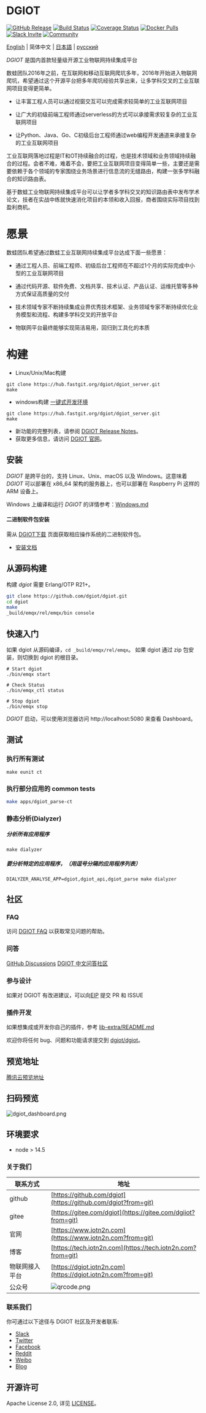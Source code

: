 # DGIOT

[![GitHub Release](https://img.shields.io/github/release/dgiot/dgiot?color=brightgreen)](https://github.com/dgiot/dgiot/releases)
[![Build Status](https://travis-ci.org/dgiot/dgiot.svg)](https://travis-ci.org/dgiot/dgiot)
[![Coverage Status](https://coveralls.io/repos/github/dgiot/dgiot/badge.svg)](https://coveralls.io/github/dgiot/dgiot)
[![Docker Pulls](https://img.shields.io/docker/pulls/dgiot/dgiot)](https://hub.docker.com/r/dgiot/dgiot)
[![Slack Invite](<https://slack-invite.dgiot.com/badge.svg>)](https://slack-invite.dgiot.com)
[![Community](https://img.shields.io/badge/Community-DGIOT%20X-yellow)](https://tech.iotn2n.com)

[English](./README.md) | 简体中文 | [日本語](./README-JP.md) | [русский](./README-RU.md)

*DGIOT*  是国内首款轻量级开源工业物联网持续集成平台

数蛙团队2016年之前，在互联网和移动互联网爬坑多年，2016年开始进入物联网爬坑，希望通过这个开源平台把多年爬坑经验共享出来，让多学科交叉的工业互联网项目变得更简单。

   - 让丰富工程人员可以通过视窗交互可以完成需求较简单的工业互联网项目

   - 让广大的初级前端工程师通过serverless的方式可以承接需求较复杂的工业互联网项目

   - 让Python、Java、Go、C初级后台工程师通过web编程开发通道来承接复杂的工业互联网项目

   工业互联网落地过程是IT和OT持续融合的过程，也是技术领域和业务领域持续融合的过程。会者不难，难着不会，要把工业互联网项目变得简单一些，主要还是需要依赖于各个领域的专家围绕业务场景进行信息流的无缝路由，构建一张多学科融合的知识路由表。

   基于数蛙工业物联网持续集成平台可以让学者多学科交叉的知识路由表中发布学术论文，技者在实战中练就快速消化项目的本领和收入回报，商者围绕实际项目找到盈利商机。

# 愿景

  数蛙团队希望通过数蛙工业互联网持续集成平台达成下面一些愿景：

  + 通过工程人员、前端工程师、初级后台工程师在不超过1个月的实际完成中小型的工业互联网项目

  + 通过代码开源、软件免费、文档共享、技术认证、产品认证、运维托管等多种方式保证高质量的交付

  + 技术领域专家不断持续集成业界优秀技术框架、业务领域专家不断持续优化业务模型和流程、构建多学科交叉的开放平台

  + 物联网平台最终能够实现简洁易用，回归到工具化的本质

# 构建
+   Linux/Unix/Mac构建
```
git clone https://hub.fastgit.org/dgiot/dgiot_server.git
make
```
+ windows构建
[一键式开发环境](https://github.com/dgiot/dgiot_deploy)

```
git clone https://hub.fastgit.org/dgiot/dgiot_server.git
make
 ```
- 新功能的完整列表，请参阅 [DGIOT Release Notes](https://github.com/dgiot/dgiot/releases)。
- 获取更多信息，请访问 [DGIOT 官网](https://tech.iotn2n.com/)。

## 安装

*DGIOT* 是跨平台的，支持 Linux、Unix、macOS 以及 Windows。这意味着 *DGIOT* 可以部署在 x86_64 架构的服务器上，也可以部署在 Raspberry Pi 这样的 ARM 设备上。

Windows 上编译和运行 *DGIOT* 的详情参考：[Windows.md](./Windows.md)

#### 二进制软件包安装

需从 [DGIOT下载](http://ci.iotn2n.com/shuwa/package/) 页面获取相应操作系统的二进制软件包。

- [安装文档](https://github.com/dgiot/dgiot_deploy)

## 从源码构建

构建 *dgiot* 需要 Erlang/OTP R21+。

```bash
git clone https://github.com/dgiot/dgiot.git
cd dgiot
make
_build/emqx/rel/emqx/bin console
```

## 快速入门

如果 dgiot 从源码编译，`cd _build/emqx/rel/emqx`。
如果 dgiot 通过 zip 包安装，则切换到 dgiot 的根目录。

```
# Start dgiot
./bin/emqx start

# Check Status
./bin/emqx_ctl status

# Stop dgiot
./bin/emqx stop
```

*DGIOT* 启动，可以使用浏览器访问 http://localhost:5080 来查看 Dashboard。

## 测试

### 执行所有测试

```
make eunit ct
```

### 执行部分应用的 common tests

```bash
make apps/dgiot_parse-ct
```

### 静态分析(Dialyzer)
##### 分析所有应用程序
```
make dialyzer
```

##### 要分析特定的应用程序，（用逗号分隔的应用程序列表）
```
DIALYZER_ANALYSE_APP=dgiot,dgiot_api,dgiot_parse make dialyzer
```

## 社区

### FAQ

访问 [DGIOT FAQ](https://tech.iotn2n.com/zh/backend/) 以获取常见问题的帮助。

### 问答

[GitHub Discussions](https://github.com/dgiot/dgiot_server/discussions)
[DGIOT 中文问答社区](https://tech.iotn2n.com/)

### 参与设计

如果对 DGIOT 有改进建议，可以向[EIP](https://github.com/dgiot/eip) 提交 PR 和 ISSUE

### 插件开发

如果想集成或开发你自己的插件，参考 [lib-extra/README.md](./lib-extra/README.md)

欢迎你将任何 bug、问题和功能请求提交到 [dgiot/dgiot](https://github.com/dgiot/dgiot/issues)。

## 预览地址

[腾讯云预览地址](https://dgiotdashboard-8gb17b3673ff6cdd-1253666439.ap-shanghai.app.tcloudbase.com?ftom=git)

## 扫码预览

![dgiot_dashboard.png](http://dgiot-1253666439.cos.ap-shanghai-fsi.myqcloud.com/wechat/dgiot_dashboard.png)

## 环境要求

- node > 14.5

### 关于我们

| 联系方式       | 地址                                                                                      |
| -------------- | ----------------------------------------------------------------------------------------- |
| github         | [https://github.com/dgiot](https://github.com/dgiot?from=git)                             |
| gitee          | [https://gitee.com/dgiot](https://gitee.com/dgiiot?from=git)                              |
| 官网           | [https://www.iotn2n.com](https://www.iotn2n.com?from=git)                                 |
| 博客           | [https://tech.iotn2n.com](https://tech.iotn2n.com?from=git)                               |
| 物联网接入平台 | [https://dgiot.iotn2n.com](https://dgiot.iotn2n.com?from=git)                             |
| 公众号         | ![qrcode.png](http://dgiot-1253666439.cos.ap-shanghai-fsi.myqcloud.com/wechat/qrcode.png) |

### 联系我们

你可通过以下途径与 DGIOT 社区及开发者联系:

- [Slack](https://slack-invite.dgiot.com)
- [Twitter](https://twitter.com/dgiotTech)
- [Facebook](https://www.facebook.com/dgiot)
- [Reddit](https://www.reddit.com/r/dgiot/)
- [Weibo](https://weibo.com/dgiot)
- [Blog](https://www.dgiot.cn/blog)

## 开源许可

Apache License 2.0, 详见 [LICENSE](./LICENSE)。
